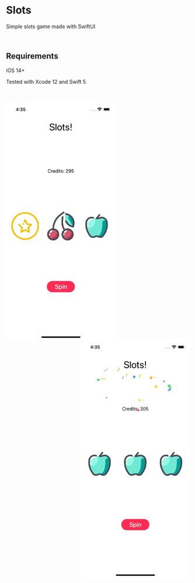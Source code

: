 # Slots

Simple slots game made with SwiftUI

<br />

## Requirements

iOS 14+

Tested with Xcode 12 and Swift 5

<br />
<br />
<img src="./screenshots/spint_1.png" width=300 align=left>
<img src="./screenshots/spint_2.png" width=300 align=right>


